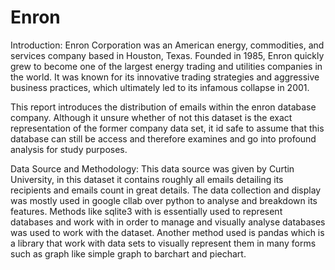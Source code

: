 # Enron

Introduction:
Enron Corporation was an American energy, commodities, and services company based in Houston, Texas. Founded in 1985, Enron quickly grew to become one of the largest energy trading and utilities companies in the world. It was known for its innovative trading strategies and aggressive business practices, which ultimately led to its infamous collapse in 2001.

This report introduces the distribution of emails within the enron database company. Although it unsure whether of not this dataset is the exact representation of the former company data set, it id safe to assume that this database can still be access and therefore examines and go into profound analysis for study purposes.

Data Source and Methodology:
This data source was given by Curtin University, in this dataset it contains roughly all emails detailing its recipients and emails count in great details.
The data collection and display was mostly used in google cllab over python to analyse and breakdown its features.
Methods like sqlite3 with is essentially used to represent databases and work with in order to manage and visually analyse databases was used to work with the dataset.
Another method used is pandas which is a library that work with data sets to visually represent them in many forms such as graph like simple graph to barchart and piechart.

